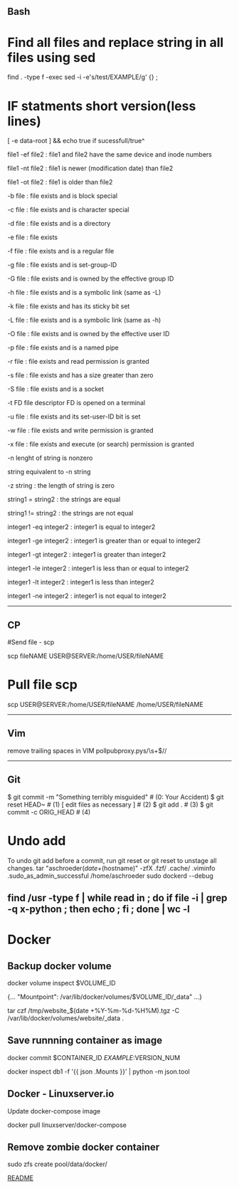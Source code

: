 ## Bash
# Find all files and replace string in all files using sed

find . -type f -exec sed -i -e's/test/EXAMPLE/g' {} \;

# IF statments short version(less lines)

[ -e data-root ] && echo true
if sucessfull/true^

file1 -ef file2 : file1 and file2 have the same device and inode numbers

file1 -nt file2 : file1 is newer (modification date) than file2

file1 -ot file2 : file1 is older than file2

-b file : file exists and is block special

-c file : file exists and is character special

-d file : file exists and is a directory

-e file : file exists

-f file : file exists and is a regular file

-g file : file exists and is set-group-ID

-G file : file exists and is owned by the effective group ID

-h file : file exists and is a symbolic link (same as -L)

-k file : file exists and has its sticky bit set

-L file : file exists and is a symbolic link (same as -h)

-O file : file exists and is owned by the effective user ID

-p file : file exists and is a named pipe

-r file : file exists and read permission is granted

-s file : file exists and has a size greater than zero

-S file : file exists and is a socket

-t FD  file descriptor FD is opened on a terminal

-u file : file exists and its set-user-ID bit is set

-w file : file exists and write permission is granted

-x file : file exists and execute (or search) permission is granted

-n lenght of string is nonzero

string equivalent to -n string

-z string : the length of string is zero

string1 = string2 : the strings are equal

string1 != string2 : the strings are not equal

integer1 -eq integer2 : integer1 is equal to integer2

integer1 -ge integer2 : integer1 is greater than or equal to integer2

integer1 -gt integer2 : integer1 is greater than integer2

integer1 -le integer2 : integer1 is less than or equal to integer2

integer1 -lt integer2 : integer1 is less than integer2

integer1 -ne integer2 : integer1 is not equal to integer2

-----
## CP
#Send file - scp

scp fileNAME USER@SERVER:/home/USER/fileNAME

# Pull file scp

scp USER@SERVER:/home/USER/fileNAME /home/USER/fileNAME


-----
## Vim
remove trailing spaces in VIM  pollpubproxy.pys/\s\+$//

-----
## Git
$ git commit -m "Something terribly misguided" # (0: Your Accident)
$ git reset HEAD~                              # (1)
[ edit files as necessary ]                    # (2)
$ git add .                                    # (3)
$ git commit -c ORIG_HEAD                      # (4)
# Undo add
To undo git add before a commit, run git reset <file> or git reset to unstage all changes.
tar "aschroeder$(date +%s)-$(hostname)" -zfX .fzf/ .cache/ .viminfo .sudo_as_admin_successful /home/aschroeder
sudo dockerd --debug

find /usr -type f | while read in ; do if file -i  | grep -q x-python ; then echo  ; fi ; done | wc -l
--------------------
# Docker

## Backup docker volume
docker volume inspect $VOLUME_ID

{... "Mountpoint": /var/lib/docker/volumes/$VOLUME_ID/_data" ...}

tar czf /tmp/website_$(date +%Y-%m-%d-%H%M).tgz -C /var/lib/docker/volumes/website/_data .

## Save runnning container as image

docker commit $CONTAINER_ID $EXAMPLE:$VERSION_NUM

docker inspect db1 -f '{{ json .Mounts }}' | python -m json.tool

## Docker - Linuxserver.io

Update docker-compose image

docker pull linuxserver/docker-compose

## Remove zombie docker container

sudo zfs create pool/data/docker/

[README](README.md)
